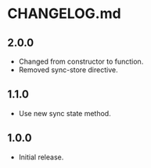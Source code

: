 # CHANGELOG.md

## 2.0.0

- Changed from constructor to function.
- Removed sync-store directive.

## 1.1.0

- Use new sync state method.

## 1.0.0

- Initial release.
